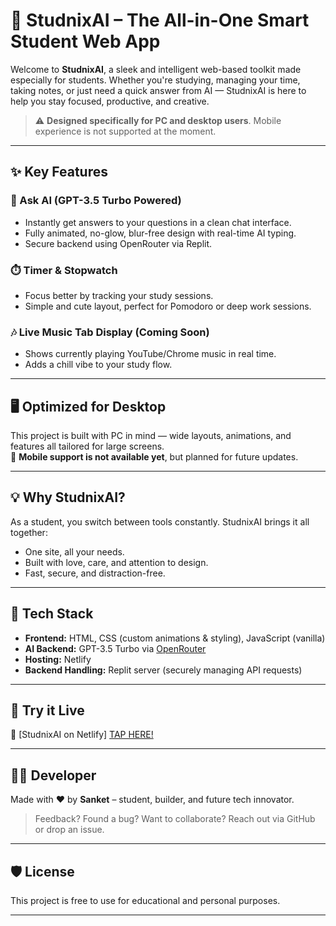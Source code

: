 # 📘 StudnixAI – The All-in-One Smart Student Web App

Welcome to **StudnixAI**, a sleek and intelligent web-based toolkit made especially for students. Whether you're studying, managing your time, taking notes, or just need a quick answer from AI — StudnixAI is here to help you stay focused, productive, and creative.

> ⚠️ **Designed specifically for PC and desktop users**. Mobile experience is not supported at the moment.

---

## ✨ Key Features

### 🤖 Ask AI (GPT-3.5 Turbo Powered)
- Instantly get answers to your questions in a clean chat interface.
- Fully animated, no-glow, blur-free design with real-time AI typing.
- Secure backend using OpenRouter via Replit.

### ⏱️ Timer & Stopwatch
- Focus better by tracking your study sessions.
- Simple and cute layout, perfect for Pomodoro or deep work sessions.

### 🎶 Live Music Tab Display (Coming Soon)
- Shows currently playing YouTube/Chrome music in real time.
- Adds a chill vibe to your study flow.

---

## 🖥️ Optimized for Desktop

This project is built with PC in mind — wide layouts, animations, and features all tailored for large screens.  
📱 **Mobile support is not available yet**, but planned for future updates.

---

## 💡 Why StudnixAI?

As a student, you switch between tools constantly. StudnixAI brings it all together:
- One site, all your needs.
- Built with love, care, and attention to design.
- Fast, secure, and distraction-free.

---

## 🔧 Tech Stack

- **Frontend:** HTML, CSS (custom animations & styling), JavaScript (vanilla)
- **AI Backend:** GPT-3.5 Turbo via [OpenRouter](https://openrouter.ai)
- **Hosting:** Netlify
- **Backend Handling:** Replit server (securely managing API requests)

---

## 🚀 Try it Live

🔗 [StudnixAI on Netlify] [TAP HERE!](https://studnixai.netlify.app)

---

## 🙋‍♂️ Developer

Made with ❤️ by **Sanket** – student, builder, and future tech innovator.

> Feedback? Found a bug? Want to collaborate? Reach out via GitHub or drop an issue.

---

## 🛡️ License

This project is free to use for educational and personal purposes.

---

